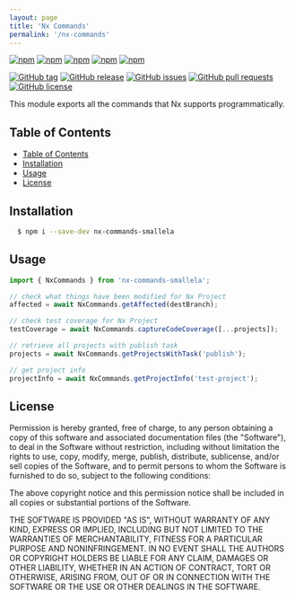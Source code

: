 ```yaml
---
layout: page
title: 'Nx Commands'
permalink: '/nx-commands'
---
```


[![npm](https://img.shields.io/npm/v/nx-commands-smallela.svg?style=plastic)](https://www.npmjs.com/package/nx-commands-smallela) [![npm](https://img.shields.io/npm/dw/nx-commands-smallela.svg?style=plastic)](https://www.npmjs.com/package/nx-commands-smallela) [![npm](https://img.shields.io/npm/dm/nx-commands-smallela.svg?style=plastic)](https://www.npmjs.com/package/nx-commands-smallela) [![npm](https://img.shields.io/npm/dy/nx-commands-smallela.svg?style=plastic)](https://www.npmjs.com/package/nx-commands-smallela) [![npm](https://img.shields.io/npm/dt/nx-commands-smallela.svg?style=plastic)](https://www.npmjs.com/package/nx-commands-smallela)

[![GitHub tag](https://img.shields.io/github/tag/sridharmallela/smallela-workspace.svg?style=plastic)](https://github.com/sridharmallela/smallela-workspace/tags) [![GitHub release](https://img.shields.io/github/release/sridharmallela/smallela-workspace.svg?style=plastic)](https://github.com/sridharmallela/smallela-workspace/releases) [![GitHub issues](https://img.shields.io/github/issues/sridharmallela/smallela-workspace.svg?style=plastic)](https://github.com/sridharmallela/smallela-workspace/issues) [![GitHub pull requests](https://img.shields.io/github/issues-pr/sridharmallela/smallela-workspace.svg?style=plastic)](https://github.com/sridharmallela/smallela-workspace/pulls) [![GitHub license](https://img.shields.io/badge/license-MIT-blue.svg?style=plastic)](https://raw.githubusercontent.com/sridharmallela/smallela-workspace/main/LICENSE)

This module exports all the commands that Nx supports programmatically.

## Table of Contents

<!-- TOC -->

- [Table of Contents](#table-of-contents)
- [Installation](#installation)
- [Usage](#usage)
- [License](#license)

<!-- /TOC -->

## Installation

```bash
  $ npm i --save-dev nx-commands-smallela
```

## Usage

```ts
import { NxCommands } from 'nx-commands-smallela';

// check what things have been modified for Nx Project
affected = await NxCommands.getAffected(destBranch);

// check test coverage for Nx Project
testCoverage = await NxCommands.captureCodeCoverage([...projects]);

// retrieve all projects with publish task
projects = await NxCommands.getProjectsWithTask('publish');

// get project info
projectInfo = await NxCommands.getProjectInfo('test-project');
```

## License

Permission is hereby granted, free of charge, to any person obtaining a copy of this software and associated documentation files (the "Software"), to deal in the Software without restriction, including without limitation the rights to use, copy, modify, merge, publish, distribute, sublicense, and/or sell copies of the Software, and to permit persons to whom the Software is furnished to do so, subject to the following conditions:

The above copyright notice and this permission notice shall be included in all copies or substantial portions of the Software.

THE SOFTWARE IS PROVIDED "AS IS", WITHOUT WARRANTY OF ANY KIND, EXPRESS OR IMPLIED, INCLUDING BUT NOT LIMITED TO THE WARRANTIES OF MERCHANTABILITY, FITNESS FOR A PARTICULAR PURPOSE AND NONINFRINGEMENT. IN NO EVENT SHALL THE AUTHORS OR COPYRIGHT HOLDERS BE LIABLE FOR ANY CLAIM, DAMAGES OR OTHER LIABILITY, WHETHER IN AN ACTION OF CONTRACT, TORT OR OTHERWISE, ARISING FROM, OUT OF OR IN CONNECTION WITH THE SOFTWARE OR THE USE OR OTHER DEALINGS IN THE SOFTWARE.
